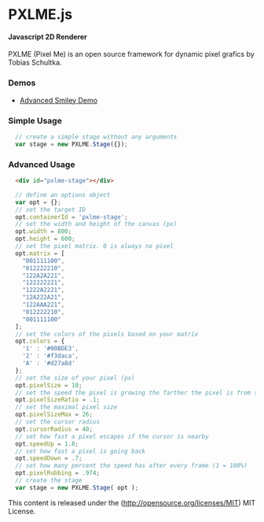 PXLME.js
========

#### Javascript 2D Renderer ####

PXLME (Pixel Me) is an open source framework for dynamic pixel grafics by Tobias Schultka.

### Demos ###

- [Advanced Smiley Demo](<https://rawgithub.com/schultka/pxlme.js/master/demos/smiley.html>)

### Simple Usage ###

```javascript
  // create a simple stage without any arguments
  var stage = new PXLME.Stage({});
```

### Advanced Usage ###

```html
  <div id="pxlme-stage"></div>
```
```javascript
  // define an options object
  var opt = {};
  // set the target ID
  opt.containerId = 'pxlme-stage';
  // set the width and height of the canvas (px)
  opt.width = 800;
  opt.height = 600;
  // set the pixel matrix. 0 is always no pixel
  opt.matrix = [
    "001111100",
    "012222210",
    "122A2A221",
    "122222221",
    "1222A2221",
    "12A222A21",
    "122AAA221",
    "012222210",
    "001111100"
  ];
  // set the colors of the pixels based on your matrix
  opt.colors = {
    '1' : '#00BDE3',
    '2' : '#f3daca',
    'A' : '#d27a8d'
  };
  // set the size of your pixel (px)
  opt.pixelSize = 10;
  // set the speed the pixel is growing the farther the pixel is from start
  opt.pixelSizeRatio = .1;
  // set the maximal pixel size
  opt.pixelSizeMax = 26;
  // set the cursor radius
  opt.cursorRadius = 40;
  // set how fast a pixel escapes if the cursor is nearby
  opt.speedUp = 1.8;
  // set how fast a pixel is going back
  opt.speedDown = .7;
  // set how many percent the speed has after every frame (1 = 100%)
  opt.pixelRubbing = .974;
  // create the stage
  var stage = new PXLME.Stage( opt );
```

This content is released under the (http://opensource.org/licenses/MIT) MIT License.